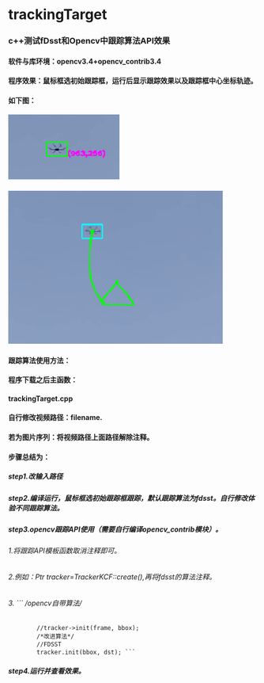 # trackingTarget
### c++测试fDsst和Opencv中跟踪算法API效果
#### 软件与库环境：opencv3.4+opencv_contrib3.4
#### 程序效果：鼠标框选初始跟踪框，运行后显示跟踪效果以及跟踪框中心坐标轨迹。
#### 如下图：
#### ![pic1](img/pic1.png)
#### ![pic2](img/pic2.png)

#### 跟踪算法使用方法：
#### 程序下载之后主函数：
#### trackingTarget.cpp
#### 自行修改视频路径：filename.
#### 若为图片序列：将视频路径上面路径解除注释。
#### 步骤总结为：
##### step1.改输入路径
##### step2.编译运行，鼠标框选初始跟踪框跟踪，默认跟踪算法为fdsst。自行修改体验不同跟踪算法。
##### step3.opencv跟踪API使用（需要自行编译opencv_contrib模块）。
###### 1.将跟踪API模板函数取消注释即可。
###### 2.例如：Ptr<TrackerKCF> tracker=TrackerKCF::create(),再将fdsst的算法注释。
###### 3.		``` /*opencv自带算法*/
			//tracker->init(frame, bbox);
			/*改进算法*/
			//FDSST
			tracker.init(bbox, dst); ```

##### step4.运行并查看效果。


